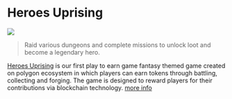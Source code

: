 # Heroes Uprising

![](../.gitbook/assets/247992708\_606036963761904\_1206956356521206668\_n.png)

> Raid various dungeons and complete missions to unlock loot and become a legendary hero.



[Heroes Uprising](https://heroesuprising.com) is our first play to earn game fantasy themed game created on polygon ecosystem in which players can earn tokens through battling, collecting and forging. The game is designed to reward players for their contributions via blockchain technology. [more info](https://docs.heroesuprising.com)
